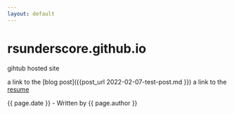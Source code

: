 ```yaml
---
layout: default
---
```


# rsunderscore.github.io
gihtub hosted site

a link to the [blog post]({{post_url 2022-02-07-test-post.md }})
a link to the [resume]()

{{ page.date }} - Written by {{ page.author }}
